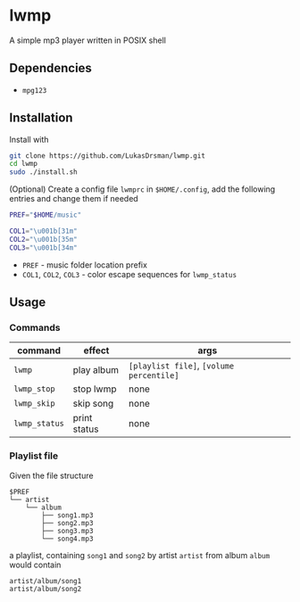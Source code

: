 # lwmp
A simple mp3 player written in POSIX shell

## Dependencies
 - `mpg123`

## Installation
Install with
```sh
git clone https://github.com/LukasDrsman/lwmp.git
cd lwmp
sudo ./install.sh
```
(Optional) Create a config file `lwmprc` in `$HOME/.config`, add the following entries and change them if needed
```sh
PREF="$HOME/music"

COL1="\u001b[31m"
COL2="\u001b[35m"
COL3="\u001b[34m"
```
 - `PREF` - music folder location prefix
 - `COL1`, `COL2`, `COL3` - color escape sequences for `lwmp_status`

## Usage
### Commands
| command | effect | args |
|---------|--------|------|
|`lwmp`   |play album | `[playlist file]`, `[volume percentile]` |
|`lwmp_stop`|stop lwmp | none |
|`lwmp_skip`|skip song | none |
|`lwmp_status`|print status | none |

### Playlist file
Given the file structure
```
$PREF
└── artist
    └── album
        ├── song1.mp3
        ├── song2.mp3
        ├── song3.mp3
        └── song4.mp3
```
a playlist, containing `song1` and `song2` by artist `artist` from album `album` would contain
```
artist/album/song1
artist/album/song2
```
